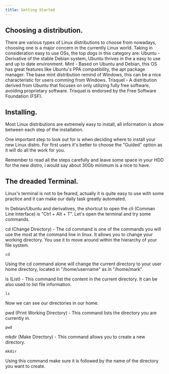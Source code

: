 ```yaml
---
title: Getting Started
---
```

## Choosing a distribution.

There are various types of Linux distributions to choose from nowadays, choosing one is a major concern in the currently Linux world. Taking in consideration easy to use OSs, the top dogs in this category are:
Ubuntu - Derivative of the stable Debian system, Ubuntu thrives in the a easy to use and up to date environment.
Mint - Based on Ubuntu and Debian, this OS has great features like Ubuntu's PPA compatibility, the apt package manager. The base mint distribution remind of Windows, this can be a nice characteristic for users comming from Windows. 
Trisquel - A distribution  derived from Ubuntu that focuses on only utilizing fully free software, avoiding proprietary software. Trisquel is endorsed by the Free Software Foundation (FSF).

## Installing.

Most Linux distributions are extremely easy to install, all information is show between each step of the installation.

One important step to look out for is when deciding where to install your new Linux distro. For first users it's better to choose the "Guided" option as it will do all the work for you.

Remember to read all the steps carefully and leave some space in your HDD for the new distro, i would say about 30Gb minimum is a nice to have.

## The dreaded Terminal.

Linux's terminal is not to be feared, actually it is quite easy to use with some practice and it can make our daily task greatly automated.

In Debian/Ubuntu and derivatives, the shortcut to open the cli (Comman Line Interface) is "Ctrl + Alt + T". Let's open the terminal and try some commands.

cd (Change Directory) - The cd command is one of the commands you will use the most at the command line in linux. It allows you to change your working directory. You use it to move around within the hierarchy of your file system.

```unix
cd
```

Using the cd command alone will change the current directory to your user home directory, located in "/home/username" as in "/home/mark".

ls (List) - This command list the content in the current directory. It can be also used to list file information.

```unix
ls
```
Now we can see our directories in our home.

pwd (Print Working Directory) - This command lists the directory you are currently in.

```unix
pwd
```
mkdir (Make Directory) - This command allows you to create a new directory.

```unix
mkdir
```
Using this command make sure it is followed by the name of the directory you want to create.
